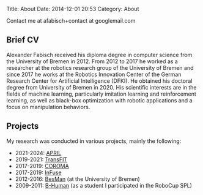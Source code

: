 Title: About
Date: 2014-12-01 20:53
Category: About

Contact me at afabisch+contact at googlemail.com

## Brief CV

Alexander Fabisch received his diploma degree in computer science
from the University of Bremen in 2012. From 2012 to 2017 he worked
as a researcher at the robotics research group of the University of
Bremen and since 2017 he works at the Robotics Innovation Center of
the German Research Center for Artificial Intelligence (DFKI). He
obtained his doctoral degree from University of Bremen in 2020. His
scientific interests are in the fields of machine learning,
particularly imitation learning and reinforcement learning, as well
as black-box optimization with robotic applications and a focus on
manipulation behaviors.

## Projects

My research was conducted in various projects, mainly the following:

* 2021-2024: [APRIL](https://robotik.dfki-bremen.de/en/research/projects/april/)
* 2019-2021: [TransFIT](https://robotik.dfki-bremen.de/en/research/projects/transfit.html)
* 2017-2019: [COROMA](https://robotik.dfki-bremen.de/en/research/projects/coroma.html)
* 2017-2019: [InFuse](https://robotik.dfki-bremen.de/en/research/projects/infuse-og3.html)
* 2012-2016: [BesMan](http://robotik.dfki-bremen.de/en/research/projects/besman.html) (at the University of Bremen)
* 2009-2011: [B-Human](http://www.b-human.de/) (as a student I participated in the RoboCup SPL)
